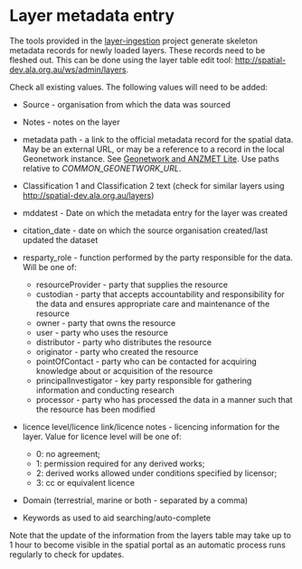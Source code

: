 # Layer metadata entry

The tools provided in the [layer-ingestion](wiki/LayerIngestionProcess#Layer_ingestion_tools) project generate skeleton metadata records for newly loaded layers. These records need to be fleshed out.
This can be done using the layer table edit tool: http://spatial-dev.ala.org.au/ws/admin/layers.

Check all existing values. The following values will need to be added:

  * Source - organisation from which the data was sourced
  * Notes - notes on the layer
  * metadata path - a link to the official metadata record for the spatial data. May be an external URL, or may be a reference to a record in the local Geonetwork instance. See [Geonetwork and ANZMET Lite](wiki/GeonetworkAndAnzmet). Use paths relative to _COMMON\_GEONETWORK\_URL_.
  * Classification 1 and Classification 2 text (check for similar layers using http://spatial-dev.ala.org.au/layers)
  * mddatest - Date on which the metadata entry for the layer was created
  * citation\_date - date on which the source organisation created/last updated the dataset
  * resparty\_role - function performed by the party responsible for the data. Will be one of:
    * resourceProvider - party that supplies the resource
    * custodian - party that accepts accountability and responsibility for the data and ensures appropriate care and maintenance of the resource
    * owner - party that owns the resource
    * user - party who uses the resource
    * distributor - party who distributes the resource
    * originator - party who created the resource
    * pointOfContact - party who can be contacted for acquiring knowledge about or acquisition of the resource
    * principalInvestigator - key party responsible for gathering information and conducting research
    * processor - party who has processed the data in a manner such that the resource has been modified


  * licence level/licence link/licence notes - licencing information for the layer. Value for licence level will be one of:
    * 0: no agreement;
    * 1: permission required for any derived works;
    * 2: derived works allowed under conditions specified by licensor;
    * 3: cc or equivalent licence

  * Domain (terrestrial, marine or both - separated by a comma)
  * Keywords as used to aid searching/auto-complete

Note that the update of the information from the layers table may take up to 1 hour to become visible in the spatial portal as an automatic process runs regularly to check for updates.